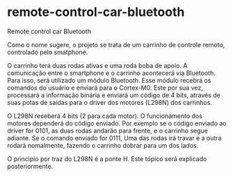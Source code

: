 # remote-control-car-bluetooth


Remote control car Bluetooth

Como o nome sugere, o projeto se trata de um carrinho de controle remoto, controlado pelo smatphone.

O carrinho terá duas rodas ativas e uma roda boba de apoio.
A comunicação entre o smartphone e o carrinho acontecerá via Bluetooth.
Para isso, será utilizado um módulo Bluetooth. Esse módulo recebrá os comandos do usuário e enviará para o Cortex-M0. Este por sua vez, processará a informação binária e enviará um código de 4 bits, através de suas potas de saídas para o driver dos motores (L298N) dos carrinhos.

O L298N receberá 4 bits (2 para cada motor). O funcionamento dos motores dependerá do código enviado. Por exemplo se o código enviado ao driver for 0101, as duas rodas andarão para frente, e o carrinho segue adiante. Se o comando enviado for 0111, Uma das rodas irá travar e a outra rodará nomalmente, fazendo o carrinho dobrar para um dos lados.

O principio por traz do L298N é a ponte H. Este tópico será explicado posteriormente.
